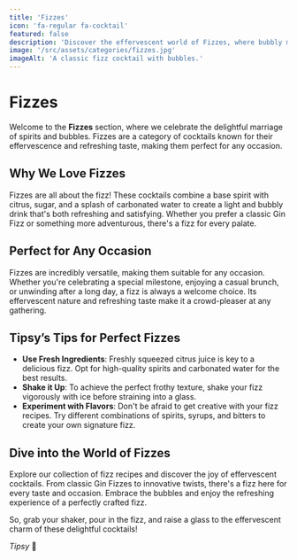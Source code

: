 ```yaml
---
title: 'Fizzes'
icon: 'fa-regular fa-cocktail'
featured: false
description: 'Discover the effervescent world of Fizzes, where bubbly mixes with spirits to create delightful and refreshing cocktails!'
image: '/src/assets/categories/fizzes.jpg'
imageAlt: 'A classic fizz cocktail with bubbles.'
---
```


# Fizzes

Welcome to the **Fizzes** section, where we celebrate the delightful marriage of spirits and bubbles. Fizzes are a category of cocktails known for their effervescence and refreshing taste, making them perfect for any occasion.

## Why We Love Fizzes

Fizzes are all about the fizz! These cocktails combine a base spirit with citrus, sugar, and a splash of carbonated water to create a light and bubbly drink that's both refreshing and satisfying. Whether you prefer a classic Gin Fizz or something more adventurous, there's a fizz for every palate.

## Perfect for Any Occasion

Fizzes are incredibly versatile, making them suitable for any occasion. Whether you're celebrating a special milestone, enjoying a casual brunch, or unwinding after a long day, a fizz is always a welcome choice. Its effervescent nature and refreshing taste make it a crowd-pleaser at any gathering.

## Tipsy’s Tips for Perfect Fizzes

-   **Use Fresh Ingredients**: Freshly squeezed citrus juice is key to a delicious fizz. Opt for high-quality spirits and carbonated water for the best results.
-   **Shake it Up**: To achieve the perfect frothy texture, shake your fizz vigorously with ice before straining into a glass.
-   **Experiment with Flavors**: Don't be afraid to get creative with your fizz recipes. Try different combinations of spirits, syrups, and bitters to create your own signature fizz.

## Dive into the World of Fizzes

Explore our collection of fizz recipes and discover the joy of effervescent cocktails. From classic Gin Fizzes to innovative twists, there's a fizz here for every taste and occasion. Embrace the bubbles and enjoy the refreshing experience of a perfectly crafted fizz.

So, grab your shaker, pour in the fizz, and raise a glass to the effervescent charm of these delightful cocktails!

_Tipsy_ 🥂
